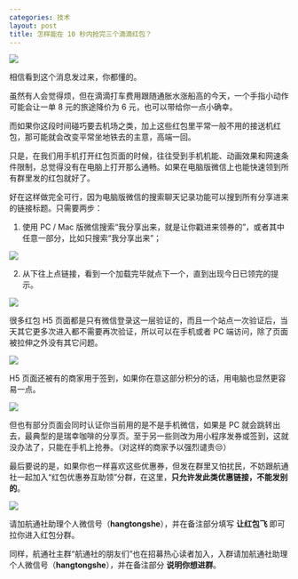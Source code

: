 ```yaml
---
categories: 技术
layout: post
title: 怎样能在 10 秒内抢完三个滴滴红包？
---
```


![](http://ww1.sinaimg.cn/large/4b91f9d5ly1g2tpy1gc2aj20lu0b2abk.jpg)

相信看到这个消息发过来，你都懂的。

虽然有人会觉得烦，但在滴滴打车费用跟随通胀水涨船高的今天，一个手指小动作可能会让一单 8 元的旅途降价为 6 元，也可以带给你一点小确幸。

而如果你这段时间碰巧要去机场之类，加上这些红包里平常一般不用的接送机红包，那可能就会改变平常坐地铁去的主意，高端一回。

只是，在我们用手机打开红包页面的时候，往往受到手机机能、动画效果和网速条件限制，总觉得没有在电脑上打开那么通畅。如果在电脑版微信上也能快速领到所有群里发的红包就好了。

好在这样做完全可行，因为电脑版微信的搜索聊天记录功能可以搜到所有分享进来的链接标题。只需要两步：

1. 使用 PC / Mac 版微信搜索“我分享出来，就是让你戳进来领券的”，或者其中任意一部分，比如只搜索“我分享出来”；

![](http://ww1.sinaimg.cn/large/4b91f9d5ly1g2tptmesbfj20uu0p0aen.jpg)

2. 从下往上点链接，看到一个加载完毕就点下一个，直到出现今日已领完的提示。

![](http://ww1.sinaimg.cn/large/4b91f9d5ly1g2tpu0p48vj20fc0drwfi.jpg)

很多红包 H5 页面都是只有微信登录这一层验证的，而且一个站点一次验证后，当天其它更多次进入都不需要再次验证，所以可以在手机或者 PC 端访问，除了页面被拉伸之外没有其它问题。

![](http://ww1.sinaimg.cn/large/4b91f9d5ly1g2tpvh5yjmj20k00m50ti.jpg)

H5 页面还被有的商家用于签到，如果你在意这部分积分的话，用电脑也显然更容易一点。

![](http://ww1.sinaimg.cn/large/4b91f9d5ly1g2tq02cp4ij20k00m5djw.jpg)

但也有部分页面会同时认证你当前用的是不是手机微信，如果是 PC 就会跳转出去，最典型的是瑞幸咖啡的分享页。至于另一些则改为用小程序发券或签到，这就没办法了，只能在手机上抢券。（对这样的商家予以强烈谴责😒）

最后要说的是，如果你也一样喜欢这些优惠券，但发在群里又怕扰民，不妨跟航通社一起加入“红包优惠券互助领”分群，在这里，**只允许发此类优惠链接，不能发别的**。

![](http://ww1.sinaimg.cn/large/4b91f9d5ly1g2tq6irdelj20cr0qwq4w.jpg)

请加航通社助理个人微信号（**hangtongshe**），并在备注部分填写 **让红包飞** 即可拉你进入红包分群。

同样，航通社主群“航通社的朋友们”也在招募热心读者加入，入群请加航通社助理个人微信号（**hangtongshe**），并在备注部分 **说明你想进群**。